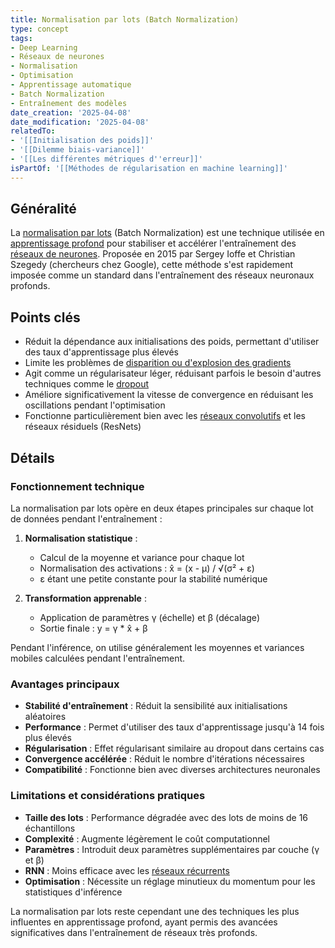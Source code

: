 ```yaml
---
title: Normalisation par lots (Batch Normalization)
type: concept
tags:
- Deep Learning
- Réseaux de neurones
- Normalisation
- Optimisation
- Apprentissage automatique
- Batch Normalization
- Entraînement des modèles
date_creation: '2025-04-08'
date_modification: '2025-04-08'
relatedTo:
- '[[Initialisation des poids]]'
- '[[Dilemme biais-variance]]'
- '[[Les différentes métriques d''erreur]]'
isPartOf: '[[Méthodes de régularisation en machine learning]]'
---
```

## Généralité

La [normalisation par lots](https://fr.wikipedia.org/wiki/Normalisation_par_lots) (Batch Normalization) est une technique utilisée en [apprentissage profond](https://fr.wikipedia.org/wiki/Apprentissage_profond) pour stabiliser et accélérer l'entraînement des [réseaux de neurones](https://fr.wikipedia.org/wiki/R%C3%A9seau_de_neurones_artificiels). Proposée en 2015 par Sergey Ioffe et Christian Szegedy (chercheurs chez Google), cette méthode s'est rapidement imposée comme un standard dans l'entraînement des réseaux neuronaux profonds.

## Points clés

- Réduit la dépendance aux initialisations des poids, permettant d'utiliser des taux d'apprentissage plus élevés
- Limite les problèmes de [disparition ou d'explosion des gradients](https://fr.wikipedia.org/wiki/Probl%C3%A8me_de_gradient)
- Agit comme un régularisateur léger, réduisant parfois le besoin d'autres techniques comme le [dropout](https://fr.wikipedia.org/wiki/Dropout)
- Améliore significativement la vitesse de convergence en réduisant les oscillations pendant l'optimisation
- Fonctionne particulièrement bien avec les [réseaux convolutifs](https://fr.wikipedia.org/wiki/R%C3%A9seau_neuronal_convolutif) et les réseaux résiduels (ResNets)

## Détails

### Fonctionnement technique

La normalisation par lots opère en deux étapes principales sur chaque lot de données pendant l'entraînement :

1. **Normalisation statistique** :
   - Calcul de la moyenne et variance pour chaque lot
   - Normalisation des activations : x̂ = (x - μ) / √(σ² + ε)
   - ε étant une petite constante pour la stabilité numérique

2. **Transformation apprenable** :
   - Application de paramètres γ (échelle) et β (décalage)
   - Sortie finale : y = γ * x̂ + β

Pendant l'inférence, on utilise généralement les moyennes et variances mobiles calculées pendant l'entraînement.

### Avantages principaux

- **Stabilité d'entraînement** : Réduit la sensibilité aux initialisations aléatoires
- **Performance** : Permet d'utiliser des taux d'apprentissage jusqu'à 14 fois plus élevés
- **Régularisation** : Effet régularisant similaire au dropout dans certains cas
- **Convergence accélérée** : Réduit le nombre d'itérations nécessaires
- **Compatibilité** : Fonctionne bien avec diverses architectures neuronales

### Limitations et considérations pratiques

- **Taille des lots** : Performance dégradée avec des lots de moins de 16 échantillons
- **Complexité** : Augmente légèrement le coût computationnel
- **Paramètres** : Introduit deux paramètres supplémentaires par couche (γ et β)
- **RNN** : Moins efficace avec les [réseaux récurrents](https://fr.wikipedia.org/wiki/R%C3%A9seau_de_neurones_r%C3%A9currents)
- **Optimisation** : Nécessite un réglage minutieux du momentum pour les statistiques d'inférence

La normalisation par lots reste cependant une des techniques les plus influentes en apprentissage profond, ayant permis des avancées significatives dans l'entraînement de réseaux très profonds.